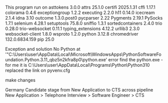 This program run on
asttokens 3.0.0
attrs 25.1.0
certifi 2025.1.31
cffi 1.17.1
colorama 0.4.6
exceptiongroup 1.2.2
executing 2.2.0
h11 0.14.0
icecream 2.1.4
idna 3.10
outcome 1.3.0.post0
pycparser 2.22
Pygments 2.19.1
PySocks 1.7.1
selenium 4.28.1
setuptools 75.8.0
sniffio 1.3.1
sortedcontainers 2.4.0
trio 0.28.0
trio-websocket 0.11.1
typing_extensions 4.12.2
urllib3 2.3.0
websocket-client 1.8.0
wsproto 1.2.0
python 3.12.8
chromedriver 132.0.6834.159
pip 25.0

Exception and solution
No Python at '"C:\Users\user\AppData\Local\Microsoft\WindowsApps\PythonSoftwareFoundation.Python.3.11_qbz5n2kfra8p0\python.exe' error
find the python.exe - for me it is C:\Users\user\AppData\Local\Programs\Python\Python310
replaced the link on pyvenv.cfg

make changes

Germany Candidate stage from New Application to CTS across pipeline
New Application > Telephone Interview > Software Engineer > CTS
 
